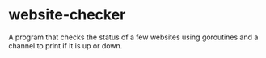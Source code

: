 # website-checker
A program that checks the status of a few websites using goroutines and a channel to print if it is up or down. 
